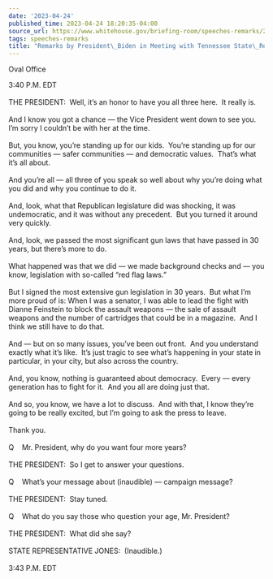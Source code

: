 ```yaml
---
date: '2023-04-24'
published_time: 2023-04-24 18:20:35-04:00
source_url: https://www.whitehouse.gov/briefing-room/speeches-remarks/2023/04/24/remarks-by-president-biden-in-meeting-with-tennessee-state-representatives/
tags: speeches-remarks
title: "Remarks by President\_Biden in Meeting with Tennessee State\_Representatives"
---
```

 
Oval Office

3:40 P.M. EDT  
   
THE PRESIDENT:  Well, it’s an honor to have you all three here.  It
really is.  
   
And I know you got a chance — the Vice President went down to see you. 
I’m sorry I couldn’t be with her at the time.   
   
But, you know, you’re standing up for our kids.  You’re standing up for
our communities — safer communities — and democratic values.  That’s
what it’s all about.   
   
And you’re all — all three of you speak so well about why you’re doing
what you did and why you continue to do it.   
   
And, look, what that Republican legislature did was shocking, it was
undemocratic, and it was without any precedent.  But you turned it
around very quickly.  
   
And, look, we passed the most significant gun laws that have passed in
30 years, but there’s more to do.   
   
What happened was that we did — we made background checks and — you
know, legislation with so-called “red flag laws.”  
   
But I signed the most extensive gun legislation in 30 years.  But what
I’m more proud of is: When I was a senator, I was able to lead the fight
with Dianne Feinstein to block the assault weapons — the sale of assault
weapons and the number of cartridges that could be in a magazine.  And I
think we still have to do that.  
   
And — but on so many issues, you’ve been out front.  And you understand
exactly what it’s like.  It’s just tragic to see what’s happening in
your state in particular, in your city, but also across the country.   
   
And, you know, nothing is guaranteed about democracy.  Every — every
generation has to fight for it.  And you all are doing just that.  
   
And so, you know, we have a lot to discuss.  And with that, I know
they’re going to be really excited, but I’m going to ask the press to
leave.  
   
Thank you.  
   
Q    Mr. President, why do you want four more years?  
   
THE PRESIDENT:  So I get to answer your questions.   
   
Q    What’s your message about (inaudible) — campaign message?   
   
THE PRESIDENT:  Stay tuned.   
   
Q    What do you say those who question your age, Mr. President?  
   
THE PRESIDENT:  What did she say?        
   
STATE REPRESENTATIVE JONES:  (Inaudible.)  
   
3:43 P.M. EDT
